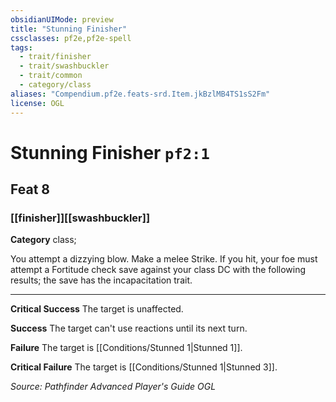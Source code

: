 ```yaml
---
obsidianUIMode: preview
title: "Stunning Finisher"
cssclasses: pf2e,pf2e-spell
tags:
  - trait/finisher
  - trait/swashbuckler
  - trait/common
  - category/class
aliases: "Compendium.pf2e.feats-srd.Item.jkBzlMB4TS1sS2Fm"
license: OGL
---
```

# Stunning Finisher `pf2:1`
## Feat 8
### [[finisher]][[swashbuckler]]

**Category** class; 




You attempt a dizzying blow. Make a melee Strike. If you hit, your foe must attempt a Fortitude check save against your class DC with the following results; the save has the incapacitation trait.

* * *

**Critical Success** The target is unaffected.

**Success** The target can't use reactions until its next turn.

**Failure** The target is [[Conditions/Stunned 1|Stunned 1]].

**Critical Failure** The target is [[Conditions/Stunned 1|Stunned 3]].

*Source: Pathfinder Advanced Player's Guide*
*OGL*
